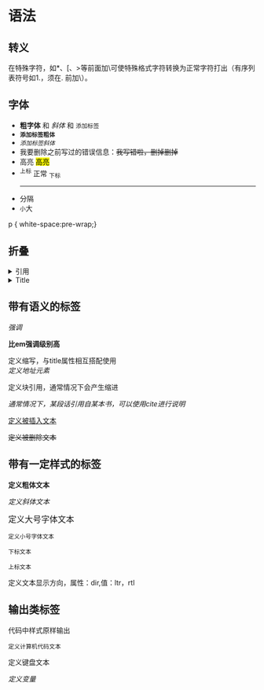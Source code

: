 # 语法

## 转义
在特殊字符，如*、[、>等前面加\可使特殊格式字符转换为正常字符打出（有序列表符号如1.，须在. 前加\）。

 

## 字体
- **粗字体** 和 *斜体* 和 `添加标签`
- **`添加标签粗体`**
- *`添加标签斜体`*
- 我要删除之前写过的错误信息：~~我写错啦，删掉删掉~~
- 高亮 <mark>高亮</mark>
- <sup>上标</sup> 正常 <sub>下标</sub>
- <hr> 分隔
- <small>小</small>大

p { white-space:pre-wrap;}


## 折叠
<details><summary>引用</summary> 

> 鲁迅说:

</details>


<details>

<summary>
Title
</summary>
标记：

![图片](https://gitee.com/amius/learngit/raw/master/%E5%A4%B4%E5%83%8F.jpg)

</details>




## 带有语义的标签
<em>强调</em>

<strong>比em强调级别高</strong>

<title>定义缩写</title>
<abbr>定义缩写，与title属性相互搭配使用</abbr>

<address>定义地址元素</address>

<blockqute>定义块引用，通常情况下会产生缩进</blockqute> 

<cite>通常情况下，某段话引用自某本书，可以使用cite进行说明</cite>

<ins>定义被插入文本</ins> 

<del>定义被删除文本</del> 

## 带有一定样式的标签
<b>定义粗体文本</b> 

<i>定义斜体文本</i> 

<big>定义大号字体文本</big> 

<small>定义小号字体文本</small> 

<sub>下标文本</sub> 

<sup>上标文本</sup> 

<bdo>定义文本显示方向，属性：dir,值：ltr，rtl</bdo> 

## 输出类标签
<pre>代码中样式原样输出</pre> 

<code>定义计算机代码文本</code> 

<kbd>定义键盘文本</kbd> 

<var>定义变量</var> 
